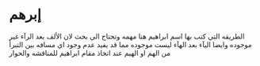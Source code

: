 # إبرهم
الطريقه التي كتب بها اسم ابراهيم هنا مهمه وتحتاج الي بحث لان الألف بعد الرآء غير موجوده وايضا اليآء بعد الهآء ليست موجوده مما قد يفيد عدم وجود اي مسافه بين التبرأ من الهم او الهيم عند اتخاذ مقام ابراهيم للمناقشه والحوار
